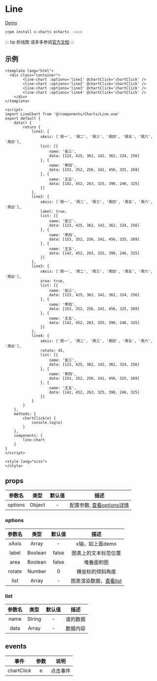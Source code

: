 # Line
[Demo](http://infozx.gitee.io/infozx_temp/dist/module/line.html)

```bash
cnpm install v-charts echarts -save
```
::: tip 折线图
请多多参阅[官方文档](https://v-charts.js.org/#/)
:::

## 示例
```vue{11}
<template lang="html">
  <div class="container">
		<line-chart :options='line1' @chartClick='chartClick' />
		<line-chart :options='line2' @chartClick='chartClick' />
		<line-chart :options='line3' @chartClick='chartClick' />
		<line-chart :options='line4' @chartClick='chartClick' />
	</div>
</template>

<script>
import LineChart from '@/components/Charts/Line.vue'
export default {
	data() {
		return {
			line1: {
				xAxis: ['周一', '周二', '周三', '周四', '周五', '周六', '周日'],
				list: [{
					name: '张三',
					data: [123, 425, 362, 142, 362, 324, 256]
				}, {
					name: '李四',
					data: [153, 352, 256, 241, 456, 325, 269]
				}, {
					name: '王五',
					data: [142, 452, 263, 325, 398, 246, 325]
				}]
			},
			line2: {
				xAxis: ['周一', '周二', '周三', '周四', '周五', '周六', '周日'],
				label: true,
				list: [{
					name: '张三',
					data: [123, 425, 362, 142, 362, 324, 256]
				}, {
					name: '李四',
					data: [153, 352, 256, 241, 456, 325, 269]
				}, {
					name: '王五',
					data: [142, 452, 263, 325, 398, 246, 325]
				}]
			},
			line3: {
				xAxis: ['周一', '周二', '周三', '周四', '周五', '周六', '周日'],
				area: true,
				list: [{
					name: '张三',
					data: [123, 425, 362, 142, 362, 324, 256]
				}, {
					name: '李四',
					data: [153, 352, 256, 241, 456, 325, 269]
				}, {
					name: '王五',
					data: [142, 452, 263, 325, 398, 246, 325]
				}]
			},
			line4: {
				xAxis: ['周一', '周二', '周三', '周四', '周五', '周六', '周日'],
				rotate: 45,
				list: [{
					name: '张三',
					data: [123, 425, 362, 142, 362, 324, 256]
				}, {
					name: '李四',
					data: [153, 352, 256, 241, 456, 325, 269]
				}, {
					name: '王五',
					data: [142, 452, 263, 325, 398, 246, 325]
				}]
			}
		}
	},
	methods: {
		chartClick(e) {
			console.log(e)
		}
	},
	components: {
		line-chart
	}
}
</script>

<style lang="scss">
</style>
```

## props
|参数名|类型|默认值|描述|
|:---:|:---:|:---:|:---:|
|options|Object|-|配置参数, [查看options详情](#options)|

### options
|参数名|类型|默认值|描述|
|:---:|:---:|:---:|:---:|
|xAxis|Array|-|x轴，如上面demo|
|label|Boolean|false|图表上的文本标签位置|
|area|Boolean|false|堆叠面积图|
|rotate|Number|0|横坐标的倾斜角度|
|list|Array|-|图表渲染数据，[查看list](#list)|

### list
|参数名|类型|默认值|描述|
|:---:|:---:|:---:|:---:|
|name|String|-|谁的数据|
|data|Array|-|数据内容|

## events
|事件|参数|说明|
|:---:|:---:|:---:|
|chartClick|e|点击事件|